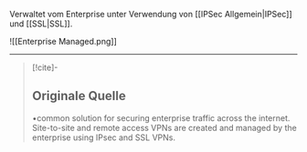 Verwaltet vom Enterprise unter Verwendung von [[IPSec Allgemein|IPSec]] und [[SSL|SSL]].

![[Enterprise Managed.png]]

---

> [!cite]-
> ## Originale Quelle
> •common solution for securing enterprise traffic across the internet. Site-to-site and remote access VPNs are created and managed by the enterprise using IPsec and SSL VPNs.